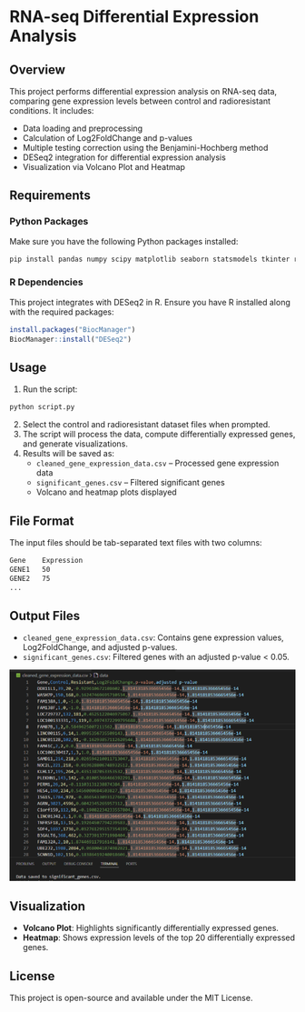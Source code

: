 # RNA-seq Differential Expression Analysis

## Overview
This project performs differential expression analysis on RNA-seq data, comparing gene expression levels between control and radioresistant conditions. It includes:
- Data loading and preprocessing
- Calculation of Log2FoldChange and p-values
- Multiple testing correction using the Benjamini-Hochberg method
- DESeq2 integration for differential expression analysis
- Visualization via Volcano Plot and Heatmap

## Requirements
### Python Packages
Make sure you have the following Python packages installed:
```sh
pip install pandas numpy scipy matplotlib seaborn statsmodels tkinter rpy2
```

### R Dependencies
This project integrates with DESeq2 in R. Ensure you have R installed along with the required packages:
```r
install.packages("BiocManager")
BiocManager::install("DESeq2")
```

## Usage
1. Run the script:
```sh
python script.py
```
2. Select the control and radioresistant dataset files when prompted.
3. The script will process the data, compute differentially expressed genes, and generate visualizations.
4. Results will be saved as:
   - `cleaned_gene_expression_data.csv` – Processed gene expression data
   - `significant_genes.csv` – Filtered significant genes
   - Volcano and heatmap plots displayed

## File Format
The input files should be tab-separated text files with two columns:
```
Gene    Expression
GENE1   50
GENE2   75
...
```

## Output Files
- `cleaned_gene_expression_data.csv`: Contains gene expression values, Log2FoldChange, and adjusted p-values.
- `significant_genes.csv`: Filtered genes with an adjusted p-value < 0.05.

![alt text](https://github.com/AkimzhanRakhimov/GeneExpressionAnalysis/blob/main/2025-03-11_14-29-27.png)

## Visualization
- **Volcano Plot**: Highlights significantly differentially expressed genes.
- **Heatmap**: Shows expression levels of the top 20 differentially expressed genes.

## License
This project is open-source and available under the MIT License.

